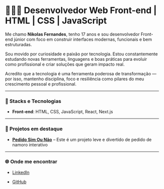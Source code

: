 # 👨🏻‍💻 **Desenvolvedor Web Front-end | HTML | CSS | JavaScript**  

Me chamo **Nikolas Fernandes**, tenho 17 anos e sou desenvolvedor Front-end júnior com foco em construir interfaces modernas, funcionais e bem estruturadas.

Sou movido por curiosidade e paixão por tecnologia. Estou constantemente estudando novas ferramentas, linguagens e boas práticas para evoluir como profissional e criar soluções que geram impacto real.

Acredito que a tecnologia é uma ferramenta poderosa de transformação — por isso, mantenho disciplina, foco e resiliência como pilares do meu crescimento pessoal e profissional.

---

### 🚀 Stacks e Tecnologias

- **Front-end**: HTML, CSS, JavaScript, React, Next.js  

---

### 📌 Projetos em destaque

- [**Pedido Sim Ou Não**](https://github.com/Nikolas-Fernandes/pedido-sim-ou-nao) – Este é um projeto leve e divertido de pedido de namoro interativo
<!-- - [**Nome do Projeto 2**](link-do-projeto) – Breve descrição do projeto
- [**Nome do Projeto 3**](link-do-projeto) – Breve descrição do projeto -->
---

### 🌐 Onde me encontrar

- [LinkedIn](https://www.linkedin.com/in/nikolas-fernandes)
<!-- - [Portfólio](https://seuportfólio.com) -->
- [GitHub](https://github.com/Nikolas-Fernandes)


